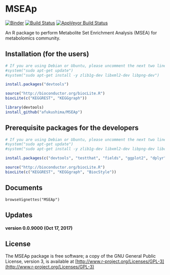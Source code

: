 MSEAp
========
[![Binder](https://mybinder.org/badge.svg)](https://mybinder.org/v2/gh/afukushima/MSEAp/master)
[![Build Status](https://travis-ci.org/afukushima/MSEAp.svg?branch=master)](https://travis-ci.org/afukushima/MSEAp)
[![AppVeyor Build Status](https://ci.appveyor.com/api/projects/status/github/afukushima/MSEAp?branch=master&svg=true)](https://ci.appveyor.com/project/afukushima/MSEAp)

An R package to perform Metabolite Set Enrichment Analysis (MSEA) for metabolomics community.

Installation (for the users)
----------------------------
```R
# If you are using Debian or Ubuntu, please uncomment the next two lines
#system("sudo apt-get update")
#system("sudo apt-get install -y zlib1g-dev libxml2-dev libpng-dev")

install.packages("devtools")

source("http://bioconductor.org/biocLite.R")
biocLite(c("KEGGREST", "KEGGgraph"))

library(devtools)
install_github("afukushima/MSEAp")
```

Prerequisite packages for the developers
----------------------------------------
```R
# If you are using Debian or Ubuntu, please uncomment the next two lines
#system("sudo apt-get update")
#system("sudo apt-get install -y zlib1g-dev libxml2-dev libpng-dev libcairo2-dev")

install.packages(c("devtools", "testthat", "fields", "ggplot2", "dplyr", "visNetwork", "roxygen2", "testthat", "knitr", "webshot", "rmarkdown"))

source("http://bioconductor.org/biocLite.R")
biocLite(c("KEGGREST", "KEGGgraph", "BiocStyle"))
```

Documents
------------
```{R}
browseVignettes("MSEAp")
```

Updates
------------
#### version 0.0.9000 (Oct 17, 2017)

License
------------
The MSEAp package is free software; a copy of the GNU General Public License, version 3, is available at [http://www.r-project.org/Licenses/GPL-3](http://www.r-project.org/Licenses/GPL-3)
